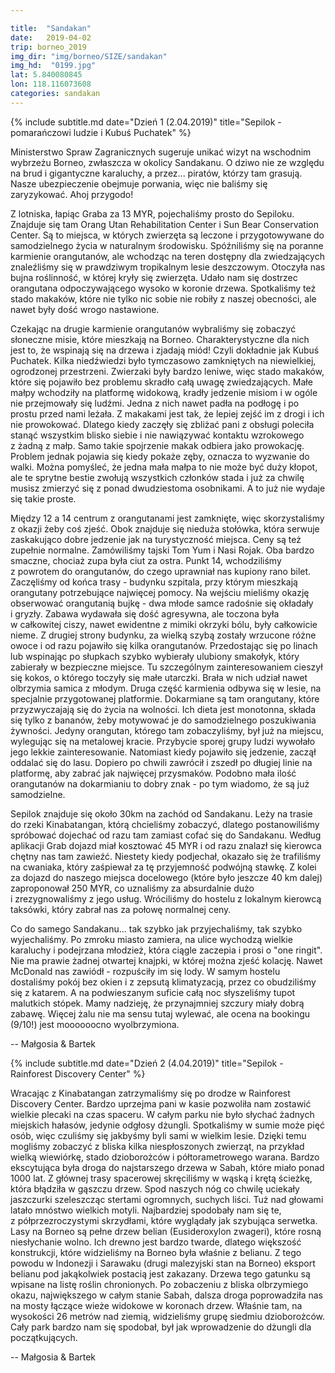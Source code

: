 ```yaml
---

title:  "Sandakan"
date:   2019-04-02
trip: borneo_2019
img_dir: "img/borneo/SIZE/sandakan"
img_hd:  "0199.jpg"
lat: 5.840080845
lon: 118.116073608
categories: sandakan
---
```


{% include subtitle.md date="Dzień 1 (2.04.2019)" title="Sepilok - pomarańczowi ludzie i&nbsp;Kubuś Puchatek" %}
<!--more_start-->
Ministerstwo Spraw Zagranicznych sugeruje unikać wizyt na wschodnim wybrzeżu Borneo, zwłaszcza w&nbsp;okolicy Sandakanu.
O dziwo nie ze względu na brud i&nbsp;gigantyczne karaluchy, a&nbsp;przez... piratów, którzy tam grasują.
Nasze ubezpieczenie obejmuje porwania, więc nie baliśmy się zaryzykować. Ahoj przygodo!
<!--more-->

Z lotniska, łapiąc Graba za 13 MYR, pojechaliśmy prosto do Sepiloku.
Znajduje się tam Orang Utan Rehabilitation Center i&nbsp;Sun Bear Conservation Center.
Są to miejsca, w&nbsp;których zwierzęta są leczone i&nbsp;przygotowywane do samodzielnego życia w&nbsp;naturalnym środowisku.
Spóźniliśmy się na poranne karmienie orangutanów, ale wchodząc na teren dostępny dla zwiedzających znaleźliśmy się w&nbsp;prawdziwym tropikalnym lesie deszczowym.
Otoczyła nas bujna roślinność, w&nbsp;której kryły się zwierzęta.
Udało nam się dostrzec orangutana odpoczywającego wysoko w&nbsp;koronie drzewa.
Spotkaliśmy też stado makaków, które nie tylko nic sobie nie robiły z&nbsp;naszej obecności, ale nawet były dość wrogo nastawione. 

Czekając na drugie karmienie orangutanów wybraliśmy się zobaczyć słoneczne misie, które mieszkają na Borneo.
Charakterystyczne dla nich jest to, że wspinają się na drzewa i&nbsp;zjadają miód!
Czyli dokładnie jak Kubuś Puchatek. Kilka niedźwiedzi było tymczasowo zamkniętych na niewielkiej, ogrodzonej przestrzeni.
Zwierzaki były bardzo leniwe, więc stado makaków, które się pojawiło bez problemu skradło całą uwagę zwiedzających.
Małe małpy wchodziły na platformę widokową, kradły jedzenie misiom i&nbsp;w ogóle nie przejmowały się ludźmi.
Jedna z&nbsp;nich nawet padła na podłogę i&nbsp;po prostu przed nami leżała.
Z makakami jest tak, że lepiej zejść im z&nbsp;drogi i&nbsp;ich nie prowokować.
Dlatego kiedy zaczęły się zbliżać pani z&nbsp;obsługi poleciła stanąć wszystkim blisko siebie i&nbsp;nie nawiązywać kontaktu wzrokowego z&nbsp;żadną z&nbsp;małp.
Samo takie spojrzenie makak odbiera jako prowokację.
Problem jednak pojawia się kiedy pokaże zęby, oznacza to wyzwanie do walki.
Można pomyśleć, że jedna mała małpa to nie może być duży kłopot, ale te sprytne bestie zwołują wszystkich członków stada i&nbsp;już za chwilę musisz zmierzyć się z&nbsp;ponad dwudziestoma osobnikami.
A to już nie wydaje się takie proste.

Między 12 a&nbsp;14 centrum z&nbsp;orangutanami jest zamknięte, więc skorzystaliśmy z&nbsp;okazji żeby coś zjeść.
Obok znajduje się nieduża stołówka, która serwuje zaskakująco dobre jedzenie jak na turystyczność miejsca.
Ceny są też zupełnie normalne.
Zamówiliśmy tajski Tom Yum i&nbsp;Nasi Rojak.
Oba bardzo smaczne, chociaż zupa była ciut za ostra.
Punkt 14, wchodziliśmy z&nbsp;powrotem do orangutanów, do czego uprawniał nas kupiony rano bilet.
Zaczęliśmy od końca trasy - budynku szpitala, przy którym mieszkają orangutany potrzebujące najwięcej pomocy.
Na wejściu mieliśmy okazję obserwować orangutanią bujkę - dwa młode samce radośnie się okładały i&nbsp;gryzły.
Zabawa wydawała się dość agresywna, ale toczona była w&nbsp;całkowitej ciszy, nawet ewidentne z&nbsp;mimiki okrzyki bólu, były całkowicie nieme.
Z drugiej strony budynku, za wielką szybą zostały wrzucone różne owoce i&nbsp;od razu pojawiło się kilka orangutanów.
Przedostając się po linach lub wspinając po słupkach szybko wybierały ulubiony smakołyk, który zabierały w&nbsp;bezpieczne miejsce.
Tu szczególnym zainteresowaniem cieszył się kokos, o&nbsp;którego toczyły się małe utarczki.
Brała w&nbsp;nich udział nawet olbrzymia samica z&nbsp;młodym.
Druga część karmienia odbywa się w&nbsp;lesie, na specjalnie przygotowanej platformie.
Dokarmiane są tam orangutany, które przyzwyczajają się do życia na wolności.
Ich dieta jest monotonna, składa się tylko z&nbsp;bananów, żeby motywować je do samodzielnego poszukiwania żywności.
Jedyny orangutan, którego tam zobaczyliśmy, był już na miejscu, wylegując się na metalowej kracie.
Przybycie sporej grupy ludzi wywołało jego lekkie zainteresowanie.
Natomiast kiedy pojawiło się jedzenie, zaczął oddalać się do lasu.
Dopiero po chwili zawrócił i&nbsp;zszedł po długiej linie na platformę, aby zabrać jak najwięcej przysmaków.
Podobno mała ilość orangutanów na dokarmianiu to dobry znak - po tym wiadomo, że są już samodzielne.

Sepilok znajduje się około 30km na zachód od Sandakanu.
Leży na trasie do rzeki Kinabatangan, którą chcieliśmy zobaczyć, dlatego postanowiliśmy spróbować dojechać od razu tam zamiast cofać się do Sandakanu.
Według aplikacji Grab dojazd miał kosztować 45 MYR i&nbsp;od razu znalazł się kierowca chętny nas tam zawieźć.
Niestety kiedy podjechał, okazało się że trafiliśmy na cwaniaka, który zaśpiewał za tę przyjemność podwójną stawkę.
Z kolei za dojazd do naszego miejsca docelowego (które było jeszcze 40 km dalej) zaproponował 250 MYR, co uznaliśmy za absurdalnie dużo i&nbsp;zrezygnowaliśmy z&nbsp;jego usług.
Wróciliśmy do hostelu z&nbsp;lokalnym kierowcą taksówki, który zabrał nas za połowę normalnej ceny.

Co do samego Sandakanu... tak szybko jak przyjechaliśmy, tak szybko wyjechaliśmy.
Po zmroku miasto zamiera, na ulice wychodzą wielkie karaluchy i&nbsp;podejrzana młodzież, która ciągle zaczepia i&nbsp;prosi o&nbsp;"one ringit". Nie ma prawie żadnej otwartej knajpki, w&nbsp;której można zjeść kolację.
Nawet McDonald nas zawiódł - rozpuściły im się lody.
W samym hostelu dostaliśmy pokój bez okien i&nbsp;z zepsutą klimatyzacją, przez co obudziliśmy się z&nbsp;katarem.
A na podwieszanym suficie całą noc słyszeliśmy tupot malutkich stópek.
Mamy nadzieję, że przynajmniej szczury miały dobrą zabawę.
Więcej żalu nie ma sensu tutaj wylewać, ale ocena na bookingu (9/10!) jest moooooocno wyolbrzymiona.

-- Małgosia & Bartek

{% include subtitle.md date="Dzień 2 (4.04.2019)" title="Sepilok - Rainforest Discovery Center" %}

Wracając z&nbsp;Kinabatangan zatrzymaliśmy się po drodze w&nbsp;Rainforest Discovery Center.
Bardzo uprzejma pani w&nbsp;kasie pozwoliła nam zostawić wielkie plecaki na czas spaceru.
W całym parku nie było słychać żadnych miejskich hałasów, jedynie odgłosy dżungli.
Spotkaliśmy w&nbsp;sumie może pięć osób, więc czuliśmy się jakbyśmy byli sami w&nbsp;wielkim lesie.
Dzięki temu mogliśmy zobaczyć z&nbsp;bliska kilka niespłoszonych zwierząt, na przykład wielką wiewiórkę, stado dzioborożców i&nbsp;półtorametrowego warana.
Bardzo ekscytująca była droga do najstarszego drzewa w&nbsp;Sabah, które miało ponad 1000 lat.
Z głównej trasy spacerowej skręciliśmy w&nbsp;wąską i&nbsp;krętą ścieżkę, która błądziła w&nbsp;gąszczu drzew.
Spod naszych nóg co chwilę uciekały jaszczurki szeleszcząc stertami ogromnych, suchych liści.
Tuż nad głowami latało mnóstwo wielkich motyli.
Najbardziej spodobały nam się te, z&nbsp;półprzezroczystymi skrzydłami, które wyglądały jak szybująca serwetka.
Lasy na Borneo są pełne drzew belian (Eusideroxylon zwageri), które rosną niesłychanie wolno. Ich drewno jest bardzo twarde, dlatego większość konstrukcji, które widzieliśmy na Borneo była właśnie z&nbsp;belianu. Z tego powodu w&nbsp;Indonezji i&nbsp;Sarawaku (drugi malezyjski stan na Borneo) eksport belianu pod jakąkolwiek postacią jest zakazany. Drzewa tego gatunku są wpisane na listę roślin chronionych.
Po zobaczeniu z&nbsp;bliska olbrzymiego okazu, największego w&nbsp;całym stanie Sabah, dalsza droga poprowadziła nas na mosty łączące wieże widokowe w&nbsp;koronach drzew.
Właśnie tam, na wysokości 26 metrów nad ziemią, widzieliśmy grupę siedmiu dzioborożców.
Cały park bardzo nam się spodobał, był jak wprowadzenie do dżungli dla początkujących.


-- Małgosia & Bartek




